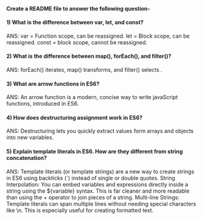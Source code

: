 ####  Create a README file to answer the following question-


#### 1) What is the difference between var, let, and const?

ANS: 
var = Function scope, can be reassigned.
let = Block scope, can be reassigned.
const = block scope, cannot be reassigned.
#### 2) What is the difference between map(), forEach(), and filter()? 

ANS:
forEach() iterates, map() transforms, and filter() selects .

#### 3) What are arrow functions in ES6?

ANS: An arrow function is a modern, concise way to write javaScript functions, introduced in ES6.

#### 4) How does destructuring assignment work in ES6?

ANS:
Destructuring lets you quickly extract values form arrays and objects into new variables.

#### 5) Explain template literals in ES6. How are they different from string concatenation?

ANS:
Template literals (or template strings) are a new way to create strings in ES6 using backticks (`) instead of single or double quotes.
String Interpolation: You can embed variables and expressions directly inside a string using the ${variable} syntax. This is far cleaner and more readable than using the + operator to join pieces of a string.
Multi-line Strings: Template literals can span multiple lines without needing special characters like \n. This is especially useful for creating formatted text.
